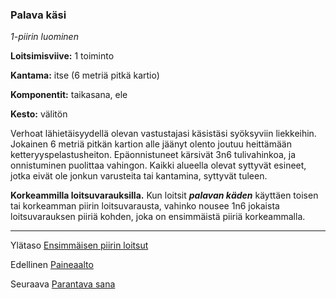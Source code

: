 ### Palava käsi

*1-piirin luominen*

**Loitsimisviive:** 1 toiminto

**Kantama:** itse (6 metriä pitkä kartio)

**Komponentit:** taikasana, ele

**Kesto:** välitön

Verhoat lähietäisyydellä olevan vastustajasi käsistäsi syöksyviin
liekkeihin. Jokainen 6 metriä pitkän kartion alle jäänyt olento
joutuu heittämään ketteryyspelastusheiton. Epäonnistuneet
kärsivät 3n6 tulivahinkoa, ja onnistuminen puolittaa vahingon.
Kaikki alueella olevat syttyvät esineet, jotka eivät ole jonkun
varusteita tai kantamina, syttyvät tuleen.

**Korkeammilla loitsuvarauksilla.** Kun loitsit ***palavan käden***
käyttäen toisen tai korkeamman piirin loitsuvarausta, vahinko
nousee 1n6 jokaista loitsuvarauksen piiriä kohden, joka on
ensimmäistä piiriä korkeammalla.

----

Ylätaso [Ensimmäisen piirin loitsut](1_piirin_loitsut.md)

Edellinen [Paineaalto](Paineaalto.md)

Seuraava [Parantava sana](Parantava_sana.md)